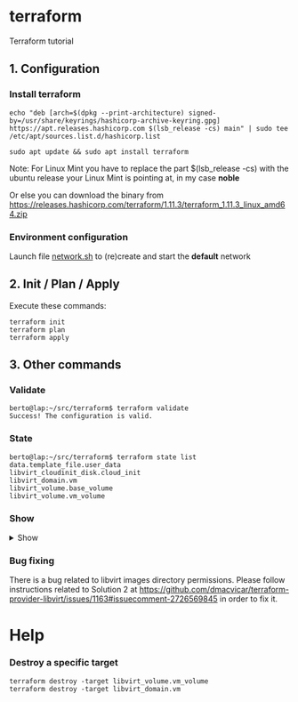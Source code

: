 # terraform
Terraform tutorial
## 1. Configuration
### Install terraform
```wget -O - https://apt.releases.hashicorp.com/gpg | sudo gpg --dearmor -o /usr/share/keyrings/hashicorp-archive-keyring.gpg
echo "deb [arch=$(dpkg --print-architecture) signed-by=/usr/share/keyrings/hashicorp-archive-keyring.gpg] https://apt.releases.hashicorp.com $(lsb_release -cs) main" | sudo tee /etc/apt/sources.list.d/hashicorp.list

sudo apt update && sudo apt install terraform
```
Note: For Linux Mint you have to replace the part $(lsb_release -cs) with the ubuntu release your Linux Mint is pointing at, in my case **noble**

Or else you can download the binary from https://releases.hashicorp.com/terraform/1.11.3/terraform_1.11.3_linux_amd64.zip

### Environment configuration
Launch file [network.sh](network.sh) to (re)create and start the **default** network

## 2. Init / Plan / Apply
Execute these commands:
```
terraform init
terraform plan
terraform apply
```

## 3. Other commands
### Validate
```
berto@lap:~/src/terraform$ terraform validate
Success! The configuration is valid.
```
### State
```
berto@lap:~/src/terraform$ terraform state list
data.template_file.user_data
libvirt_cloudinit_disk.cloud_init
libvirt_domain.vm
libvirt_volume.base_volume
libvirt_volume.vm_volume
```
### Show
<details>
  <summary>Show</summary>

    berto@lap:~/src/terraform$ terraform show
    # data.template_file.user_data:
    data "template_file" "user_data" {
        id       = "1c376eee49a4042e8deff73c54d04230e466187f69c784b96d6703d18a968e4f"
        rendered = <<-EOT
            #cloud-config
                
            # Configurazioni aggiuntive se necessarie
            hostname: terraform-vm
            users:
            - name: ubuntu
                sudo: ALL=(ALL) NOPASSWD:ALL
                groups: users, admin
                home: /home/ubuntu
                shell: /bin/bash
                lock_passwd: false
                ssh_authorized_keys:
                - ssh-rsa AAAAB3NzaC1yc2EAAAABIwAAAIEAvGHiO8USNTP9pc9gaSXPIqIYcanCgUbaRKB150YMtTEm2j3cBalOOZDeCd4Ex8PWFWqn6pDguBu6YK7lxTLxHiRtM9JvvfeoGgLTjaKoz23J9Z7IC+QCBz/jbVn7HVxyEGhry7/cWW7phrogJq3B5J2zgN6RZPFRlAodGnMvZw8= info@bertolinux.com
        EOT
        template = <<-EOT
            #cloud-config
                
            # Configurazioni aggiuntive se necessarie
            hostname: terraform-vm
            users:
            - name: ubuntu
                sudo: ALL=(ALL) NOPASSWD:ALL
                groups: users, admin
                home: /home/ubuntu
                shell: /bin/bash
                lock_passwd: false
                ssh_authorized_keys:
                - ssh-rsa AAAAB3NzaC1yc2EAAAABIwAAAIEAvGHiO8USNTP9pc9gaSXPIqIYcanCgUbaRKB150YMtTEm2j3cBalOOZDeCd4Ex8PWFWqn6pDguBu6YK7lxTLxHiRtM9JvvfeoGgLTjaKoz23J9Z7IC+QCBz/jbVn7HVxyEGhry7/cWW7phrogJq3B5J2zgN6RZPFRlAodGnMvZw8= info@bertolinux.com
        EOT
    }

    # libvirt_cloudinit_disk.cloud_init:
    resource "libvirt_cloudinit_disk" "cloud_init" {
        id             = "/var/lib/libvirt/images/cloud-init.iso;6ab2a6c0-1d57-41e6-954c-4b2a58f4b35a"
        meta_data      = null
        name           = "cloud-init.iso"
        network_config = null
        pool           = "default"
        user_data      = <<-EOT
            #cloud-config
                
            # Configurazioni aggiuntive se necessarie
            hostname: terraform-vm
            users:
            - name: ubuntu
                sudo: ALL=(ALL) NOPASSWD:ALL
                groups: users, admin
                home: /home/ubuntu
                shell: /bin/bash
                lock_passwd: false
                ssh_authorized_keys:
                - ssh-rsa AAAAB3NzaC1yc2EAAAABIwAAAIEAvGHiO8USNTP9pc9gaSXPIqIYcanCgUbaRKB150YMtTEm2j3cBalOOZDeCd4Ex8PWFWqn6pDguBu6YK7lxTLxHiRtM9JvvfeoGgLTjaKoz23J9Z7IC+QCBz/jbVn7HVxyEGhry7/cWW7phrogJq3B5J2zgN6RZPFRlAodGnMvZw8= info@bertolinux.com
        EOT
    }

    # libvirt_domain.vm:
    resource "libvirt_domain" "vm" {
        arch        = "x86_64"
        autostart   = false
        cloudinit   = "/var/lib/libvirt/images/cloud-init.iso;6ab2a6c0-1d57-41e6-954c-4b2a58f4b35a"
        description = null
        emulator    = "/usr/bin/qemu-system-x86_64"
        fw_cfg_name = "opt/com.coreos/config"
        id          = "68f15c9e-80da-4f95-b301-d7987346f645"
        initrd      = null
        kernel      = null
        machine     = "pc"
        memory      = 2048
        name        = "terraform-vm"
        qemu_agent  = false
        running     = true
        type        = "kvm"
        vcpu        = 3

        console {
            source_host    = "127.0.0.1"
            source_path    = null
            source_service = "0"
            target_port    = "0"
            target_type    = "serial"
            type           = "pty"
        }

        cpu {
            mode = "custom"
        }

        disk {
            block_device = null
            file         = null
            scsi         = false
            url          = null
            volume_id    = "/var/lib/libvirt/images/vm-volume"
            wwn          = null
        }

        graphics {
            autoport       = true
            listen_address = "127.0.0.1"
            listen_type    = "address"
            type           = "spice"
            websocket      = 0
        }

        network_interface {
            addresses      = []
            bridge         = null
            hostname       = null
            mac            = "52:54:00:D6:5E:43"
            macvtap        = null
            network_id     = "eb307a33-41a2-46af-846b-ba499379c28a"
            network_name   = "default"
            passthrough    = null
            private        = null
            vepa           = null
            wait_for_lease = false
        }
    }

    # libvirt_volume.base_volume:
    resource "libvirt_volume" "base_volume" {
        format = "qcow2"
        id     = "/var/lib/libvirt/images/base-volume"
        name   = "base-volume"
        pool   = "default"
        size   = 2361393152
        source = "https://cloud-images.ubuntu.com/jammy/current/jammy-server-cloudimg-amd64.img"
    }

    # libvirt_volume.vm_volume:
    resource "libvirt_volume" "vm_volume" {
        base_volume_id = "/var/lib/libvirt/images/base-volume"
        format         = "qcow2"
        id             = "/var/lib/libvirt/images/vm-volume"
        name           = "vm-volume"
        pool           = "default"
        size           = 10737418240
    }


    Outputs:

    connection_instructions = "Connettiti alla VM usando: ssh ubuntu@<IP_ADDRESS> (quando disponibile)"
    vm_name = "terraform-vm"

</details>

### Bug fixing
There is a bug related to libvirt images directory permissions.
Please follow instructions related to Solution 2 at https://github.com/dmacvicar/terraform-provider-libvirt/issues/1163#issuecomment-2726569845 in order to fix it.

# Help
### Destroy a specific target
```
terraform destroy -target libvirt_volume.vm_volume
terraform destroy -target libvirt_domain.vm
```
